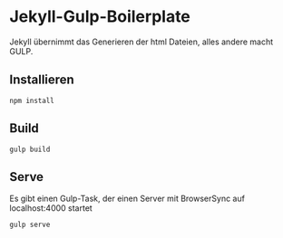 # Jekyll-Gulp-Boilerplate
Jekyll übernimmt das Generieren der html Dateien, alles andere macht GULP.

## Installieren

    npm install 

## Build
    gulp build
    
## Serve
Es gibt einen Gulp-Task, der einen Server mit BrowserSync auf localhost:4000 startet
    
    gulp serve


